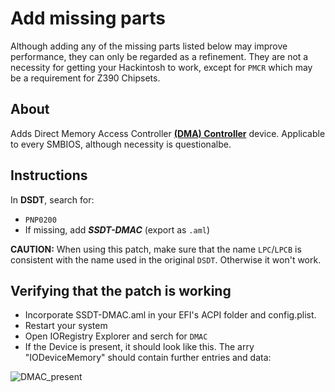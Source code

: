 # Add missing parts
Although adding any of the missing parts listed below may improve performance, they can only be regarded as a refinement. They are not a necessity for getting your Hackintosh to work, except for `PMCR` which may be a requirement for Z390 Chipsets.

## About
Adds Direct Memory Access Controller [**(DMA) Controller**](https://binaryterms.com/direct-memory-access-dma.html) device. Applicable to every SMBIOS, although necessity is questionalbe.

## Instructions

In **DSDT**, search for:

- `PNP0200`
-  If missing, add ***SSDT-DMAC*** (export as `.aml`) 

**CAUTION:** When using this patch, make sure that the name `LPC`/`LPCB` is consistent with the name used in the original `DSDT`. Otherwise it won't work.

## Verifying that the patch is working
- Incorporate SSDT-DMAC.aml in your EFI's ACPI folder and config.plist.
- Restart your system 
- Open IORegistry Explorer and serch for `DMAC`
- If the Device is present, it should look like this. The arry "IODeviceMemory" should contain further entries and data:

![DMAC_present](https://user-images.githubusercontent.com/76865553/139804828-7a797e03-06c8-4abe-9216-c0627efbaafe.png)
